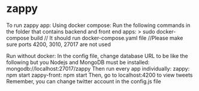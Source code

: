 # zappy
To run zappy app:
Using docker compose:
	Run the following commands in the folder that contains backend and front end apps:
	> sudo docker-compose build
	// It should run docker-compose.yaml file
	//Please make sure ports 4200, 3010, 27017 are not used
	
Run without docker:
	In the config file, change database URL to be like the following but you Nodejs and MongoDB must be installed:
	mongodb://localhost:27017/zappy
	Then run every app individually:
		zappy: npm start
		zappy-front: npm start
	Then, go to localhost:4200 to view tweets
Remember, you can change twitter account in the config.js file

